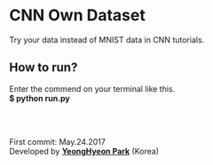 <h1>CNN Own Dataset</h1>

<p>Try your data instead of MNIST data in CNN tutorials.</p>

<h2>How to run?</h2>
<p>
Enter the commend on your terminal like this.</br>
<strong>$ python run.py</strong></br>
</p>

</br></br>
<p>
First commit: May.24.2017</br>
Developed by <a href="https://github.com/YeongHyeon"><strong>YeongHyeon Park</strong><a> (Korea)</br>
</p>
